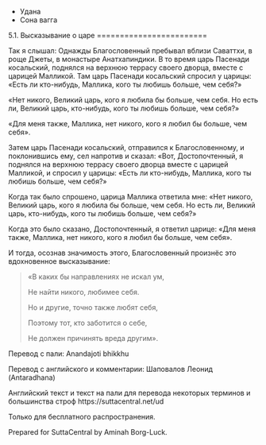 









* Удана
* Сона вагга


5\.1\. Высказывание о царе
\=\=\=\=\=\=\=\=\=\=\=\=\=\=\=\=\=\=\=\=\=\=\=\=



Так я слышал: Однажды Благословенный пребывал вблизи Саваттхи, в роще Джеты, в монастыре Анатхапиндики\. В то время царь Пасенади косальский, поднялся на верхнюю террасу своего дворца, вместе с царицей Малликой\. Там царь Пасенади косальский спросил у царицы: «Есть ли кто\-нибудь, Маллика, кого ты любишь больше, чем себя?»


«Нет никого, Великий царь, кого я любила бы больше, чем себя\. Но есть ли, Великий царь, кто\-нибудь, кого ты любишь больше, чем себя?»


«Для меня также, Маллика, нет никого, кого я любил бы больше, чем себя»\.


Затем царь Пасенади косальский, отправился к Благословенному, и поклонившись ему, сел напротив и сказал: «Вот, Достопочтенный, я поднялся на верхнюю террасу своего дворца вместе с царицей Малликой, и спросил у царицы: «Есть ли кто\-нибудь, Маллика, кого ты любишь больше, чем себя?»


Когда так было спрошено, царица Маллика ответила мне: «Нет никого, Великий царь, кого я любила бы больше, чем себя\. Но есть ли, Великий царь, кто\-нибудь, кого ты любишь больше, чем себя?»


Когда это было сказано, Достопочтенный, я ответил царице: «Для меня также, Маллика, нет никого, кого я любил бы больше, чем себя»\.


И тогда, осознав значимость этого, Благословенный произнёс это вдохновенное высказывание:



> «В каких бы направлениях не искал ум,  
> 
> Не найти никого, любимее себя\.  
> 
> Но и другие, точно также любят себя,  
> 
> Поэтому тот, кто заботится о себе,  
> 
> Не должен причинять вреда другим»\.



Перевод с пали: Anandajoti bhikkhu


Перевод с английского и комментарии: Шаповалов Леонид \(Antaradhana\)


Английский текст и текст на пали для перевода некоторых терминов и большинства строф https://suttacentral\.net/ud


  

Только для бесплатного распространения\.


  

Prepared for SuttaCentral by Aminah Borg\-Luck\.






